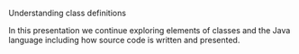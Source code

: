 Understanding class definitions

In this presentation we continue exploring elements of classes and the Java language including how source code is written and presented.